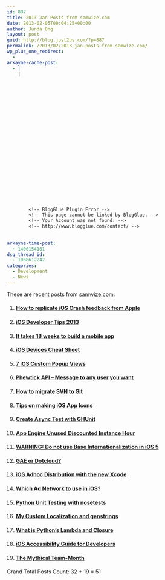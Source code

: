 ```yaml
---
id: 887
title: 2013 Jan Posts from samwize.com
date: 2013-02-05T00:04:25+00:00
author: Junda Ong
layout: post
guid: http://blog.just2us.com/?p=887
permalink: /2013/02/2013-jan-posts-from-samwize-com/
wp_plus_one_redirect:
  - 
arkayne-cache-post:
  - |
    |
        
        
        
        
        
        
        
        
        
        
        
        
        
        
        
        
        
        
        
        
        
        
        
        <!-- BlogGlue Plugin Error -->
        <!-- This page cannot be linked by BlogGlue. -->
        <!-- Your Account was not found. -->
        <!-- http://www.blogglue.com/contact/ -->
        
        
arkayne-time-post:
  - 1400154161
dsq_thread_id:
  - 1068612242
categories:
  - Development
  - News
---
```

<article>These are recent posts from <a href="http://samwize.com/" onclick="__gaTracker('send', 'event', 'outbound-article', 'http://samwize.com/', 'samwize.com');">samwize.com</a>:</p> 

  1. #### <a href="http://samwize.com/2013/01/22/how-to-replicate-ios-crash-feedback-from-apple/" onclick="__gaTracker('send', 'event', 'outbound-article', 'http://samwize.com/2013/01/22/how-to-replicate-ios-crash-feedback-from-apple/', 'How to replicate iOS Crash feedback from Apple');">How to replicate iOS Crash feedback from Apple</a>

  2. #### <a href="http://samwize.com/2013/01/18/ios-developer-tips-2013/" onclick="__gaTracker('send', 'event', 'outbound-article', 'http://samwize.com/2013/01/18/ios-developer-tips-2013/', 'iOS Developer Tips 2013');">iOS Developer Tips 2013</a>

  3. #### <a href="http://samwize.com/2013/01/14/it-takes-18-weeks-to-build-a-mobile-app/" onclick="__gaTracker('send', 'event', 'outbound-article', 'http://samwize.com/2013/01/14/it-takes-18-weeks-to-build-a-mobile-app/', 'It takes 18 weeks to build a mobile app');">It takes 18 weeks to build a mobile app</a>

  4. #### <a href="http://samwize.com/2013/01/11/ios-devices-cheat-sheet/" onclick="__gaTracker('send', 'event', 'outbound-article', 'http://samwize.com/2013/01/11/ios-devices-cheat-sheet/', 'iOS Devices Cheat Sheet');">iOS Devices Cheat Sheet</a>

  5. #### <a href="http://samwize.com/2012/12/06/7-ios-custom-popup-views/" onclick="__gaTracker('send', 'event', 'outbound-article', 'http://samwize.com/2012/12/06/7-ios-custom-popup-views/', '7 iOS Custom Popup Views');">7 iOS Custom Popup Views</a>

  6. #### <a href="http://samwize.com/2012/11/29/phewtick-api-message-to-any-user/" onclick="__gaTracker('send', 'event', 'outbound-article', 'http://samwize.com/2012/11/29/phewtick-api-message-to-any-user/', 'Phewtick API &#8211; Message to any user you want');">Phewtick API &#8211; Message to any user you want</a>

  7. #### <a href="http://samwize.com/2012/11/28/how-to-migrate-svn-to-git/" onclick="__gaTracker('send', 'event', 'outbound-article', 'http://samwize.com/2012/11/28/how-to-migrate-svn-to-git/', 'How to migrate SVN to Git');">How to migrate SVN to Git</a>

  8. #### <a href="http://samwize.com/2012/11/26/tips-on-making-ios-app-icons/" onclick="__gaTracker('send', 'event', 'outbound-article', 'http://samwize.com/2012/11/26/tips-on-making-ios-app-icons/', 'Tips on making iOS App Icons');">Tips on making iOS App Icons</a>

  9. #### <a href="http://samwize.com/2012/11/25/create-async-test-with-ghunit/" onclick="__gaTracker('send', 'event', 'outbound-article', 'http://samwize.com/2012/11/25/create-async-test-with-ghunit/', 'Create Async Test with GHUnit');">Create Async Test with GHUnit</a>

 10. #### <a href="http://samwize.com/2012/11/23/app-engine-unused-discounted-instance-hour/" onclick="__gaTracker('send', 'event', 'outbound-article', 'http://samwize.com/2012/11/23/app-engine-unused-discounted-instance-hour/', 'App Engine Unused Discounted Instance Hour');">App Engine Unused Discounted Instance Hour</a>

 11. #### <a href="http://samwize.com/2012/11/22/warning-do-not-use-base-internationalization-in-ios-5/" onclick="__gaTracker('send', 'event', 'outbound-article', 'http://samwize.com/2012/11/22/warning-do-not-use-base-internationalization-in-ios-5/', 'WARNING: Do not use Base Internationalization in iOS 5');">WARNING: Do not use Base Internationalization in iOS 5</a>

 12. #### <a href="http://samwize.com/2012/11/21/gae-or-dotcloud/" onclick="__gaTracker('send', 'event', 'outbound-article', 'http://samwize.com/2012/11/21/gae-or-dotcloud/', 'GAE or Dotcloud?');">GAE or Dotcloud?</a>

 13. #### <a href="http://samwize.com/2012/11/14/ios-adhoc-distribution-with-the-new-xcode/" onclick="__gaTracker('send', 'event', 'outbound-article', 'http://samwize.com/2012/11/14/ios-adhoc-distribution-with-the-new-xcode/', 'iOS Adhoc Distribution with the new Xcode');">iOS Adhoc Distribution with the new Xcode</a>

 14. #### <a href="http://samwize.com/2012/11/13/which-ad-network-to-use-in-ios/" onclick="__gaTracker('send', 'event', 'outbound-article', 'http://samwize.com/2012/11/13/which-ad-network-to-use-in-ios/', 'Which Ad Network to use in iOS?');">Which Ad Network to use in iOS?</a>

 15. #### <a href="http://samwize.com/2012/11/12/python-unit-testing-with-nosetests/" onclick="__gaTracker('send', 'event', 'outbound-article', 'http://samwize.com/2012/11/12/python-unit-testing-with-nosetests/', 'Python Unit Testing with nosetests');">Python Unit Testing with nosetests</a>

 16. #### <a href="http://samwize.com/2012/11/06/my-custom-localization-and-genstrings/" onclick="__gaTracker('send', 'event', 'outbound-article', 'http://samwize.com/2012/11/06/my-custom-localization-and-genstrings/', 'My Custom Localization and genstrings');">My Custom Localization and genstrings</a>

 17. #### <a href="http://samwize.com/2012/11/05/what-is-pythons-lambda-and-closure/" onclick="__gaTracker('send', 'event', 'outbound-article', 'http://samwize.com/2012/11/05/what-is-pythons-lambda-and-closure/', 'What is Python’s Lambda and Closure');">What is Python’s Lambda and Closure</a>

 18. #### <a href="http://samwize.com/2012/11/04/ios-accessibility-guide-for-developers/" onclick="__gaTracker('send', 'event', 'outbound-article', 'http://samwize.com/2012/11/04/ios-accessibility-guide-for-developers/', 'iOS Accessibility Guide for Developers');">iOS Accessibility Guide for Developers</a>

 19. #### <a href="http://samwize.com/2012/11/03/the-mythical-team-month/" onclick="__gaTracker('send', 'event', 'outbound-article', 'http://samwize.com/2012/11/03/the-mythical-team-month/', 'The Mythical Team-Month');">The Mythical Team-Month</a>

Grand Total Posts Count: 32 + 19 = 51</article> 

<div style="font-size:0px;height:0px;line-height:0px;margin:0;padding:0;clear:both">
</div>